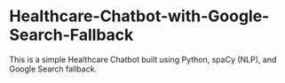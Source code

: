 # Healthcare-Chatbot-with-Google-Search-Fallback
This is a simple Healthcare Chatbot built using Python, spaCy (NLP), and Google Search fallback.

